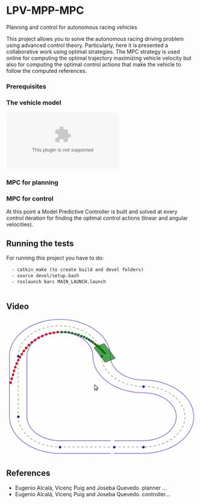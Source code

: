# LPV-MPP-MPC
Planning and control for autonomous racing vehicles

This project allows you to solve the autonomous racing driving problem using advanced control theory. 
Particularly, here it is presented a collaborative work using optimal strategies. The MPC strategy is used online for computing the optimal trajectory maximizing vehicle velocity but also for computing the optimal control actions that make the vehicle to follow the computed references.

### Prerequisites


### The vehicle model
![](https://github.com/euge2838/LPV-MPP-MPC/blob/master/variables_representation.eps)


### MPC for planning


### MPC for control
At this point a Model Predictive Controller is built and solved at every control iteration for finding the optimal control actions (linear and angular velocities).


## Running the tests

For running this project you have to do:
```
  - catkin_make (to create build and devel folders)
  - source devel/setup.bash
  - roslaunch barc MAIN_LAUNCH.launch
  
```


## Video
[![IMAGE ALT TEXT HERE](Kazam_screenshot_00000.png)](https://www.youtube.com/watch?v=NrFt6ZmRRY0)


## References
* Eugenio Alcalá, Vicenç Puig and Joseba Quevedo. planner ...
* Eugenio Alcalá, Vicenç Puig and Joseba Quevedo. controller...



